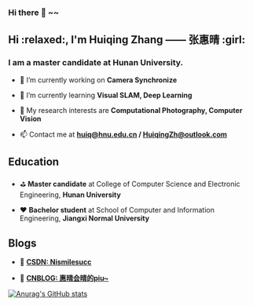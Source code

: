 ### Hi there :tiger: ~~

<h2>Hi :relaxed:, I'm Huiqing Zhang —— 张惠晴 :girl: </h2>
<h3>I am a master candidate at Hunan University.</h3>

- 🔭 I’m currently working on **Camera Synchronize**

- 🌱 I’m currently learning **Visual SLAM, Deep Learning**

- :cherries: My research interests are **Computational Photography, Computer Vision**

- 📫 Contact me at **huiq@hnu.edu.cn / HuiqingZh@outlook.com**

<h2>Education</h2>

- :golf: **Master candidate** at College of Computer Science and Electronic Engineering, **Hunan University**

- :hearts: **Bachelor student** at School of Computer and Information Engineering, **Jiangxi Normal University**

<h2>Blogs</h2>

- :tomato: **[CSDN: Nismilesucc](https://blog.csdn.net/Nismilesucc?spm=1001.2101.3001.5343)**

- :candy: **[CNBLOG: 惠晴会晴的piu~](https://www.cnblogs.com/huihuipiuki/)**

[![Anurag's GitHub stats](https://github-readme-stats.vercel.app/api?username=Kikihqq&count_private=true&theme=default)](https://github.com/anuraghazra/github-readme-stats)



